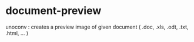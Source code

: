 # document-preview
unoconv : creates a preview image of given document ( .doc, .xls, .odt, .txt, .html, ... )
